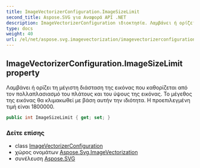 ```yaml
---
title: ImageVectorizerConfiguration.ImageSizeLimit
second_title: Aspose.SVG για Αναφορά API .NET
description: ImageVectorizerConfiguration ιδιοκτησία. Λαμβάνει ή ορίζει τη μέγιστη διάσταση της εικόνας που καθορίζεται από τον πολλαπλασιασμό του πλάτους και του ύψους της εικόνας. Το μέγεθος της εικόνας θα κλιμακωθεί με βάση αυτήν την ιδιότητα. Η προεπιλεγμένη τιμή είναι 1800000.
type: docs
weight: 40
url: /el/net/aspose.svg.imagevectorization/imagevectorizerconfiguration/imagesizelimit/
---
```

## ImageVectorizerConfiguration.ImageSizeLimit property

Λαμβάνει ή ορίζει τη μέγιστη διάσταση της εικόνας που καθορίζεται από τον πολλαπλασιασμό του πλάτους και του ύψους της εικόνας. Το μέγεθος της εικόνας θα κλιμακωθεί με βάση αυτήν την ιδιότητα. Η προεπιλεγμένη τιμή είναι 1800000.

```csharp
public int ImageSizeLimit { get; set; }
```

### Δείτε επίσης

* class [ImageVectorizerConfiguration](../)
* χώρος ονομάτων [Aspose.Svg.ImageVectorization](../../imagevectorizerconfiguration/)
* συνέλευση [Aspose.SVG](../../../)



